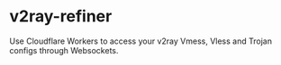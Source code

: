 # v2ray-refiner
Use Cloudflare Workers to access your v2ray Vmess, Vless and Trojan configs through Websockets.
